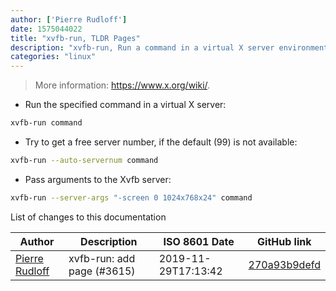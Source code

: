 ```yaml
---
author: ['Pierre Rudloff']
date: 1575044022
title: "xvfb-run, TLDR Pages"
description: "xvfb-run, Run a command in a virtual X server environment."
categories: "linux"
---
```

> More information: <https://www.x.org/wiki/>.

- Run the specified command in a virtual X server:

```bash
xvfb-run command
```

- Try to get a free server number, if the default (99) is not available:

```bash
xvfb-run --auto-servernum command
```

- Pass arguments to the Xvfb server:

```bash
xvfb-run --server-args "-screen 0 1024x768x24" command
```
List of changes to this documentation


Author | Description | ISO 8601 Date | GitHub link
------|-----|-----|-----
[Pierre Rudloff](mailto:contact@rudloff.pro) | xvfb-run: add page (#3615) | 2019-11-29T17:13:42 | [270a93b9defd](https://github.com/tldr-pages/tldr/commit/270a93b9defd8c4abf680ca3f79e9c9e99bdf425)

